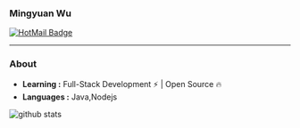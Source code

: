 ### Mingyuan Wu

  [![HotMail Badge](https://img.shields.io/badge/Outlook-my.wu%40outlook.com-red?style=flat-square&logo=microsoft&logoColor=white&link=mailto:my.wu@outlook.com)](mailto:my.wu@outlook.com)

***

### About

-  **Learning :** Full-Stack Development :zap: | Open Source :fire:	
-  **Languages :** Java,Nodejs

![github stats](https://github-readme-stats.vercel.app/api?username=m1ngyuan&show_icons=true&title_color=fff&icon_color=79ff97&text_color=9f9f9f&bg_color=151515)
